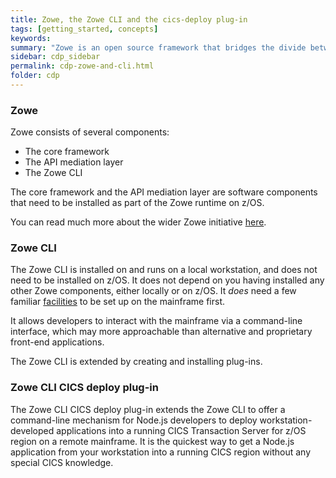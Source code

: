 ```yaml
---
title: Zowe, the Zowe CLI and the cics-deploy plug-in
tags: [getting_started, concepts]
keywords:
summary: "Zowe is an open source framework that bridges the divide between workstation and mainframe computing."
sidebar: cdp_sidebar
permalink: cdp-zowe-and-cli.html
folder: cdp
---
```


### Zowe
Zowe consists of several components:

* The core framework
* The API mediation layer
* The Zowe CLI

The core framework and the API mediation layer are software components that need to be installed as part of the Zowe runtime on z/OS. 

You can read much more about the wider Zowe initiative <a href="https://zowe.github.io/docs-site/latest/" target="_blank">here</a>.

### Zowe CLI
The Zowe CLI is installed on and runs on a local workstation, and does not need to be installed on z/OS. It does not depend on you having installed any other Zowe components, either locally or on z/OS. It *does* need a few familiar [facilities](cdp-Requirements.html) to be set up on the mainframe first.

It allows developers to interact with the mainframe via a command-line interface, which may more approachable than alternative and proprietary front-end applications. 

The Zowe CLI is extended by creating and installing plug-ins.

### Zowe CLI CICS deploy plug-in
The Zowe CLI CICS deploy plug-in extends the Zowe CLI to offer a command-line mechanism for Node.js developers to deploy workstation-developed applications into a running CICS Transaction Server for z/OS region on a remote mainframe. It is the quickest way to get a Node.js application from your workstation into a running CICS region without any special CICS knowledge.